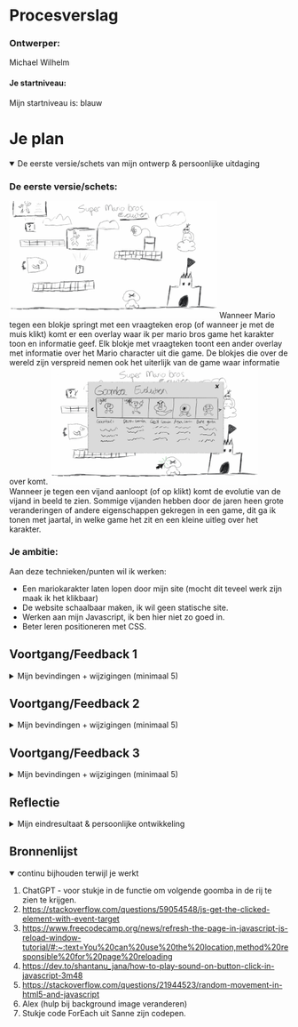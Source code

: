 # Procesverslag

### Ontwerper:
Michael Wilhelm

#### Je startniveau:
Mijn startniveau is: blauw




# Je plan

<details open>
  <summary>De eerste versie/schets van mijn ontwerp & persoonlijke uitdaging</summary>

  ### De eerste versie/schets:
  <img src="readme-images/marioconcept.jpg" width="375px" alt="eerste versie/schets">
  Wanneer Mario tegen een blokje springt met een vraagteken erop (of wanneer je met de muis klikt) komt er een overlay waar ik per mario bros game het karakter toon en informatie geef. Elk blokje met vraagteken toont een ander overlay met informatie over het Mario character uit die game. De blokjes die over de wereld zijn verspreid nemen ook het uiterlijk van de game waar informatie over komt. 

  <img src="readme-images/marioenemy.jpg" width="375px" alt="eerste versie/schets">
  Wanneer je tegen een vijand aanloopt (of op klikt) komt de evolutie van de vijand in beeld te zien. Sommige vijanden hebben door de jaren heen grote veranderingen of andere eigenschappen gekregen in een game, dit ga ik tonen met jaartal, in welke game het zit en een kleine uitleg over het karakter. 


  ### Je ambitie: 
  Aan deze technieken/punten wil ik werken:
  - Een mariokarakter laten lopen door mijn site (mocht dit teveel werk zijn maak ik het klikbaar)
  - De website schaalbaar maken, ik wil geen statische site. 
  - Werken aan mijn Javascript, ik ben hier niet zo goed in.
  - Beter leren positioneren met CSS.
 
</details>




## Voortgang/Feedback 1

<details>
  <summary>Mijn bevindingen + wijzigingen (minimaal 5)</summary>

  ### Bevinding 1:
  Het idee was om verschillende vijanden van Mario neer te zetten, en wanneer je daarop kon klikken de verschillende generaties toe te voegen. Ik kreeg van veel mensen te horen dat het te veel werk zou zijn.

  #### oplossing:
  Ik ben verder gegaan op het idee om alleen de timeline van de Goomba te laten zien.


  ### Bevinding 2:
  Ik had verschillende generaties nodig voor de goombas, het idee was om ze heen en weer te laten lopen op het scherm. Hiervoor heb ik gifjes gebruikt, alleen was er niet van elke generatie Goomba een knap gifje te vinden. 

  #### oplossing:
  Ik ben zelf die gifjes gaan vergroten, en meer kwaliteit gegeven. Hier ben ik best veel uur aan kwijtgeraakt.
  <img src="readme-images/photoshop.png" width="375px" alt="photoshop goomba gifs">


  ### Bevinding 3:
  Na het maken van de gifs ben ik bezig geweest om de goomba's te laten lopen. Dit deed ik doormiddel van Keyframes.
  <img src="readme-images/animatie.png" width="375px" alt="keyframe animation">
  Hierdoor kreeg ik alleen niet het gewenste effect, ik wil de goomba niet elke keer dezelfde beweging laten maken want dit wordt snel erg saai.

  #### oplossing:
  Ik heb een opzet gemaakt om een blokje te laten bewegen met Javascript, het eerste opzet had chatGPT gegenereerd, hier kwam al een goede basis uit die ik zelf heb bewerkt met hulp van stackoverflow.
  <img src="readme-images/movingblock.png" width="375px" alt="opzet voor de moving goomba">


  ### Bevinding 4:
  Na het maken van alle gifs en de goomba te laten lopen kwam ik op een probleem. Ik had meerdere gifs die ik wou laten lopen, alleen liep de eerste goomba nu maar de voor de andere goombas werkte de functie niet.

  #### oplossing:
  Door de code van Sanne op codepen te bekijken (als tip van Sanne) heb ik de functie aangepast door ForEach te gebruiken.
  <img src="readme-images/foreach.png" width="375px" alt="functie movinggoomba">

  ### Bevinding 5:
  Ik wou alvast meer beginnen met het denken over een algemene stijl. 

  #### oplossing:
  Ik heb een goede font gevonden genaamd Super Plumber Brothers.
</details>




## Voortgang/Feedback 2

<details>
  <summary>Mijn bevindingen + wijzigingen (minimaal 5)</summary>
  
  ### Bevinding 1:
  Om de goombas 1 voor 1 te tonen heb ik een functie gemaakt waardoor de eerste goomba op show staat en wanneer je daarop klikt de 2e goomba show krijgt en hide verwijdert en de goomba waarop wordt geklikt hide wordt gezet. Eerst had ik onclick events in HTML gebruikt.
  <img src="readme-images/jsinhtml.png" width="375px" alt="js in de html">
  <img src="readme-images/togglegoomba.png" width="375px" alt="functie togglegoomba">

  #### oplossing:
  Ik kwam erachter dat dit niet de bedoeling is, dus ben ik eventlisteners gaan gebruiken.


  ### Bevinding 2:
  Toen de goombas konden lopen en klikbaar waren waardoor de volgende generatie naar voren kwam ben ik gaan kijken of ik een level kon maken als achtergrond, toen ik de wolken had geplaatst en geanimeerd kwam ik erachter dat het erg veel werk was om een level te maken en ik wou voor elke goomba een level uit hun generatie.

  #### oplossing:
  Ik heb van de generaties die ik heb gebruikt het eerste level uit de game waar ze in voor kwamen gevonden als sprite, hier heb ik met keyframes ervoor gezorgd dat je links in het level begint en uiteindelijk rechts komt. 


  ### Bevinding 3:
  Nu ik alle backgrounds had moest ik ervoor zorgen dat de achtergrond mee veranderde wanneer er op een goomba wordt geklikt. Hier heeft Alex meegeholpen want hij heeft een soortgelijke functie gebruikt.

  #### oplossing:
  Door op de body een class background te zetten en de functie togglegoomba zo aan te passen dat er werd geteld op welk count ik zat kon ik voor background1 t/m 5 de background image veranderen.
  <img src="readme-images/backgroundclass.png" width="375px" alt="functie uitgebreid met count">

  ### Bevinding 4:
  Nu werd de achtergrond en de goomba verandert wanneer je op een goomba drukt. Nu wou ik ook dat de informatie die ik toon wordt aangepast wanneer je op een goomba drukt.
  <img src="readme-images/informatie.png" width="375px" alt="information per generation">

  #### oplossing:
  Door een combinatie van de Javascript code van nextImg en de count voor de background image.
  <img src="readme-images/combinatiejs.png" width="375px" alt="ToggleGoomba volledig gemaakt">

  ### Bevinding 5:
  De achtergrond voor de laatste generatie in mijn ontwerp knipperde of ging weg wanneer het op een bepaald punt kwam.

  #### oplossing:
  Na veel kijken in mijn code bleek het aan de afbeelding zelf te liggen, ik moest de hoogte op 1080px zetten en nu ging er niks mis.

</details>




## Voortgang/Feedback 3

<details>
  <summary>Mijn bevindingen + wijzigingen (minimaal 5)</summary>
  
  ### Bevinding 1:
  Het was nog niet duidelijk genoeg dat je op de goombas moet klikken om zo door de tijdlijn te gaan.

  #### oplossing:
  Ik heb de cursor aangepast naar mario en wanneer je over een goomba hovert verandert mario van positie, hierdoor lijkt het alsof je op de goomba moet springen zodat je weet dat je moet drukken. Ook heb ik voor de zekerheid nog gezorgt voor een How to play button.


  ### Bevinding 2:
  De cursor die ik toe had gevoegd verdween soms van de pagina.

  #### oplossing:
  Ik heb de images verandert naar 16x16px, hierdoor verdween de cursor niet meer.


  ### Bevinding 3:
  De Goomba was klikbaar, alleen nog niet met keyboard. 

  #### oplossing:
  Ik heb een tabindex en focus state op de goomba gezet zodat wanneer je tab gebruikt ook over de goomba heen komt. Ik heb een functie in Javascript toegevoegd die ervoor zorgt dat wanneer je op enter of spatie drukt op de gefocusde element je erop klikt.
  <img src="readme-images/tabfunctie.png" width="375px" alt="function tab on goomba">

  ### Bevinding 4:
  Ik kreeg te horen dat de CSS code nog niet gestructureerd over kwam.

  #### oplossing:
  Ik heb de volgorde aangepast in me code: Position, Grootte, Margin, Padding, Kleur, Border, Cursor voor elk element.

  ### Bevinding 5:
  Ik miste nog iets voor mijn gevoel, toen kreeg ik als feedback om audio toe te voegen.

  #### oplossing:
  Ik heb de themesong van de eerste Super Mario Bros gebruikt. Je kan de song aan en uit doen wanneer je zelf wilt.

</details>




## Reflectie

<details>
  <summary>Mijn eindresultaat & persoonlijke ontwikkeling</summary>

  ### Je uitkomst - karakteristiek screenshot(s):
  <img src="readme-images/eindresultaat.png" width="375px" alt="final ontwerp">


  ### Dit ging goed/Heb ik geleerd: 
  Waar ik erg trots op ben is de javascript achter het ontwerp voornamelijk dat alles op de site
  mee verandert wanneer je op een goomba drukt.

  <img src="readme-images/top.png" width="375px" alt="top">

  Dit ging goed:
  - De site is redelijk schaalbaar geworden door het werken met vw en vh.
  - Javascript code schrijven, het was lastig maar wel gelukt.

  ### Dit was lastig/Is niet gelukt:
  Het was erg lastig om erachter te komen hoe ik de goomba heen en weer kon laten bewegen 
  zonder dat hij telkens dezelfde beweging maakte. Ik wou dit graag zodat er meer leven in de 
  goomba zit.

  <img src="readme-images/bummer.png" width="375px" alt="bummer">
</details>




## Bronnenlijst

<details open>
<summary>continu bijhouden terwijl je werkt</summary>

1. ChatGPT - voor stukje in de functie om volgende goomba in de rij te zien te krijgen.
2. https://stackoverflow.com/questions/59054548/js-get-the-clicked-element-with-event-target
3. https://www.freecodecamp.org/news/refresh-the-page-in-javascript-js-reload-window-tutorial/#:~:text=You%20can%20use%20the%20location,method%20responsible%20for%20page%20reloading
4. https://dev.to/shantanu_jana/how-to-play-sound-on-button-click-in-javascript-3m48
5. https://stackoverflow.com/questions/21944523/random-movement-in-html5-and-javascript
6. Alex (hulp bij background image veranderen)
7. Stukje code ForEach uit Sanne zijn codepen.

</details>